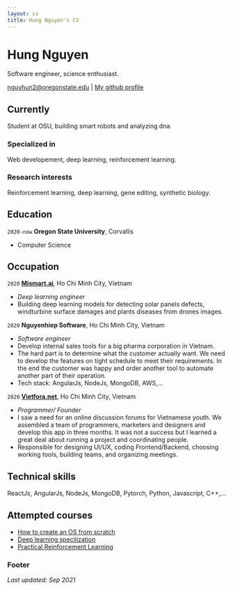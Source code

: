 ```yaml
---
layout: cv
title: Hung Nguyen's CV
---
```

# Hung Nguyen
Software engineer, science enthusiast.

<div id="webaddress">
<a href="mailto:nguyhun2@oregonstate.edu">nguyhun2@oregonstate.edu</a>
| <a href="https://github.com/toilahung">My github profile</a>
</div>


## Currently
Student at OSU, building smart robots and analyzing dna.

### Specialized in
Web developement, deep learning, reinforcement learning.

### Research interests
Reinforcement learning, deep learning, gene editing, synthetic biology.


## Education
`2020-now`
__Oregon State University__, Corvallis
- Computer Science


## Occupation
`2020`
__[Mismart.ai](mismart.ai)__, Ho Chi Minh City, Vietnam
- *Deep learning engineer*
- Building deep learning models for detecting solar panels defects, windturbine surface damages and plants diseases from drones images.

`2020`
__Nguyenhiep Software__, Ho Chi Minh City, Vietnam
- *Software engineer*
- Develop internal sales tools for a big pharma corporation in Vietnam.
- The hard part is to determine what the customer actually want. We need to develop the features on tight schedule to meet their requirements. In the end the customer was happy and order another tool to automate another part of their operation.
- Tech stack: AngularJs, NodeJs, MongoDB, AWS,...

`2020`
__[Vietfora.net](vietfora.net)__, Ho Chi Minh City, Vietnam
- *Programmer/ Founder*
- I saw a need for an online discussion forums for Vietnamese youth. We assembled a team of programmers, marketers and designers and develop this app in three months. It was not a success but I learned a great deal about running a project and coordinating people.
- Responsible for designing UI/UX, coding Frontend/Backend, choosing working tools, building teams, and organizing meetings.


## Technical skills
ReactJs, AngularJs, NodeJs, MongoDB, Pytorch, Python, Javascript, C++,...


## Attempted courses
- [How to create an OS from scratch](https://github.com/cfenollosa/os-tutorial)
- [Deep learning specilization](https://coursera.org/share/d70676e80e5fc9574474b108a48eeb4c)
- [Practical Reinforcement Learning](https://coursera.org/share/58ada0faab7ed668cae259d32399575b)

### Footer
*Last updated: Sep 2021*
